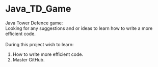 # Java_TD_Game
Java Tower Defence game:<br/>
Looking for any suggestions and or ideas to learn how to write a more efficient code.<br/>
<br/>
During this project wish to learn: <br/>
1. How to write more efficient code.<br/>
2. Master GitHub.<br/>

